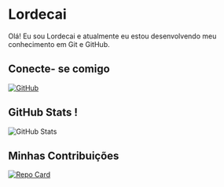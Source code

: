 # Lordecai
Olá! Eu sou Lordecai e atualmente eu estou desenvolvendo meu conhecimento em Git e GitHub.

## Conecte- se comigo
[![GitHub](https://img.shields.io/badge/GitHub-ec63a1?style-for-the-badge&logo=github&logoColor=000)](https://github.com/Lordecai)

## GitHub Stats ! 
![GitHub Stats](https://github-readme-stats.vercel.app/api?username=Lordecai&theme=transparent&bg_color=000&border_color=&show_icons=true&icon_color=f0883e&title_color=&text_color=8957e5)

## Minhas Contribuições
[![Repo Card](https://github-readme-stats.vercel.app/api/pin/?username=Lordecai&repo=dio-lab-open-source&bg_color=000&border_color=30A3DC&show_icons=true&icon_color=30A3DC&title_color=&text_color=FFF)](https://github.com/Lordecai/dio-lab-open-source)